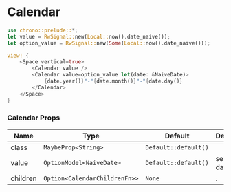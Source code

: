 # Calendar

```rust demo
use chrono::prelude::*;
let value = RwSignal::new(Local::now().date_naive());
let option_value = RwSignal::new(Some(Local::now().date_naive()));

view! {
    <Space vertical=true>
        <Calendar value />
        <Calendar value=option_value let(date: &NaiveDate)>
            {date.year()}"-"{date.month()}"-"{date.day()}
        </Calendar>
    </Space>
}
```

### Calendar Props

| Name     | Type                          | Default              | Desciption     |
| -------- | ----------------------------- | -------------------- | -------------- |
| class    | `MaybeProp<String>`           | `Default::default()` |                |
| value    | `OptionModel<NaiveDate>`      | `Default::default()` | selected date. |
| children | `Option<CalendarChildrenFn>>` | `None`               | .              |
